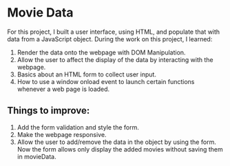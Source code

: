 # Movie Data
For this project, I built a user interface, using HTML, and populate that with data from a JavaScript object.
During the work on this project, I learned:
1. Render the data onto the webpage with DOM Manipulation.
2. Allow the user to affect the display of the data by interacting with the webpage.
3. Basics about an HTML form to collect user input.
4. How to use a window onload event to launch certain functions whenever a web page is loaded.

## Things to improve:
1. Add the form validation and style the form.
2. Make the webpage responsive.
3. Allow the user to add/remove the data in the object by using the form. Now the form allows only display the added movies without saving them in movieData.